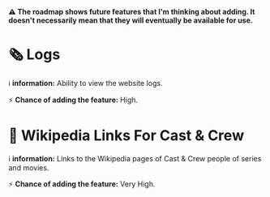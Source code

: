 **⚠️ The roadmap shows future features that I'm thinking about adding. It doesn't necessarily mean that they will eventually be available for use.**
# 🗞️ Logs 
ℹ️ **information:** Ability to view the website logs.

⚡ **Chance of adding the feature:** High.
# 👤 Wikipedia Links For Cast & Crew
ℹ️ **information:** Links to the Wikipedia pages of Cast & Crew people of series and movies.

⚡ **Chance of adding the feature:** Very High.
